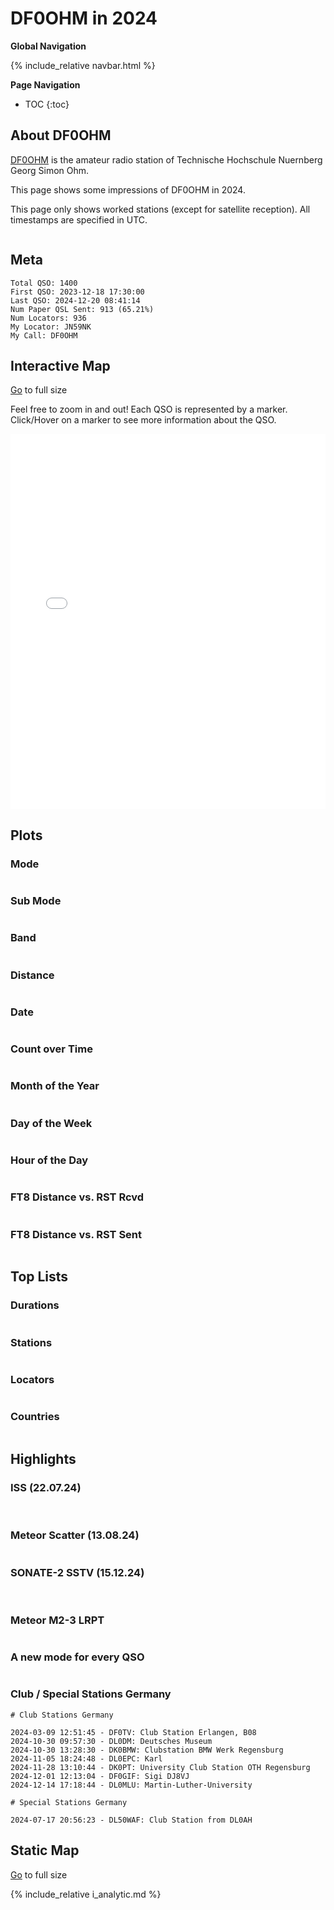# DF0OHM in 2024

**Global Navigation**

{% include_relative navbar.html %}

**Page Navigation**

* TOC
{:toc}

## About DF0OHM

[DF0OHM](https://www.qrz.com/db/DF0OHM) is the amateur radio station of Technische Hochschule Nuernberg Georg Simon Ohm.

This page shows some impressions of DF0OHM in 2024.

This page only shows worked stations (except for satellite reception). All timestamps are specified in UTC.

<img src="images/ants5LPDA8.jpeg" style="max-height: 200px" alt="">

## Meta

```
Total QSO: 1400
First QSO: 2023-12-18 17:30:00
Last QSO: 2024-12-20 08:41:14
Num Paper QSL Sent: 913 (65.21%)
Num Locators: 936
My Locator: JN59NK
My Call: DF0OHM
```

## Interactive Map

<a href="df0ohm-2024/qso_map.html">Go</a> to full size<br />

Feel free to zoom in and out! Each QSO is represented by a marker. Click/Hover on a marker to see more information about the QSO.

<iframe src="df0ohm-2024/qso_map.html" width="100%" height="600" frameborder="0"></iframe>

## Plots

### Mode

<img src="df0ohm-2024/qso_modes.png" style="max-width: 100%; max-height: 500px" alt="">

### Sub Mode

<img src="df0ohm-2024/qso_sub_modes.png" style="max-width: 100%; max-height: 500px" alt="">

### Band

<img src="df0ohm-2024/qso_bands.png" style="max-width: 100%; max-height: 500px" alt="">

### Distance

<img src="df0ohm-2024/qso_distance.png" style="max-width: 100%; max-height: 500px" alt="">

### Date

<img src="df0ohm-2024/qso_per_date.png" style="max-width: 100%; max-height: 500px" alt="">

### Count over Time

<img src="df0ohm-2024/qso_count_over_time.png" style="max-width: 100%; max-height: 500px" alt="">

### Month of the Year

<img src="df0ohm-2024/qso_per_month_of_year.png" style="max-width: 100%; max-height: 500px" alt="">

### Day of the Week

<img src="df0ohm-2024/qso_per_day_of_week.png" style="max-width: 100%; max-height: 500px" alt="">

### Hour of the Day

<img src="df0ohm-2024/qso_per_hour_of_day.png" style="max-width: 100%; max-height: 500px" alt="">

### FT8 Distance vs. RST Rcvd

<img src="df0ohm-2024/ft8_distance_vs_rst_rcvd.png" style="max-width: 100%; max-height: 500px" alt="">

### FT8 Distance vs. RST Sent

<img src="df0ohm-2024/ft8_distance_vs_rst_sent.png" style="max-width: 100%; max-height: 500px" alt="">

## Top Lists

### Durations

<img src="df0ohm-2024/stats_top_longest_qso.png" style="max-width: 100%; max-height: 500px" alt="">

### Stations

<img src="df0ohm-2024/stats_top_stations.png" style="max-width: 100%; max-height: 500px" alt="">

### Locators

<img src="df0ohm-2024/stats_top_locators.png" style="max-width: 100%; max-height: 500px" alt="">

### Countries

<img src="df0ohm-2024/stats_top_countries.png" style="max-width: 100%; max-height: 500px" alt="">

## Highlights

### ISS (22.07.24)

<img src="df0ohm-2024/highlights/iss_meta.png" style="max-height:200px" alt="">
<img src="df0ohm-2024/highlights/iss_qsl.jpg" style="max-height:200px"  alt="">

### Meteor Scatter (13.08.24)

<img src="df0ohm-2024/highlights/meteor_scatter.png" style="max-width: 100%; max-height: 500px" alt="">

### SONATE-2 SSTV (15.12.24)

<img src="df0ohm-2024/highlights/sonate_01.png" style="max-width: 100%; max-height: 500px" alt="">
<img src="df0ohm-2024/highlights/sonate_02.png" style="max-width: 100%; max-height: 500px" alt="">

### Meteor M2-3 LRPT

<img src="df0ohm-2024/highlights/meteor_m2_3.png" style="max-width: 100%; max-height: 500px" alt="">

### A new mode for every QSO

<img src="df0ohm-2024/highlights/ur4mls.png" style="max-width: 100%; max-height: 500px" alt="">

### Club / Special Stations Germany

```
# Club Stations Germany 

2024-03-09 12:51:45 - DF0TV: Club Station Erlangen, B08
2024-10-30 09:57:30 - DL0DM: Deutsches Museum
2024-10-30 13:28:30 - DK0BMW: Clubstation BMW Werk Regensburg
2024-11-05 18:24:48 - DL0EPC: Karl
2024-11-28 13:10:44 - DK0PT: University Club Station OTH Regensburg
2024-12-01 12:13:04 - DF0GIF: Sigi DJ8VJ
2024-12-14 17:18:44 - DL0MLU: Martin-Luther-University

# Special Stations Germany 

2024-07-17 20:56:23 - DL50WAF: Club Station from DL0AH
```

## Static Map

<a href="df0ohm-2024/qso_map.png">Go</a> to full size<br />
<img src="df0ohm-2024/qso_map.png" style="max-width: 80%; max-height: 500px" alt="">

{% include_relative i_analytic.md %}
